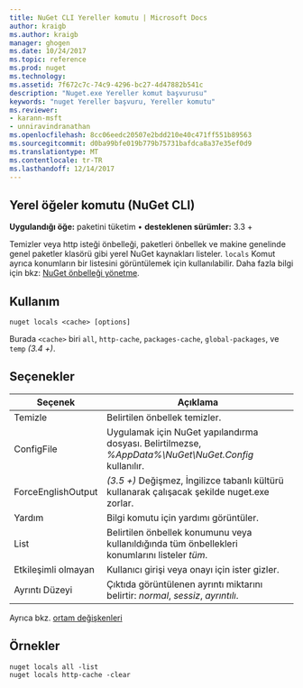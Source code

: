 ```yaml
---
title: NuGet CLI Yereller komutu | Microsoft Docs
author: kraigb
ms.author: kraigb
manager: ghogen
ms.date: 10/24/2017
ms.topic: reference
ms.prod: nuget
ms.technology: 
ms.assetid: 7f672c7c-74c9-4296-bc27-4d47882b541c
description: "Nuget.exe Yereller komut başvurusu"
keywords: "nuget Yereller başvuru, Yereller komutu"
ms.reviewer:
- karann-msft
- unniravindranathan
ms.openlocfilehash: 8cc06eedc20507e2bdd210e40c471ff551b89563
ms.sourcegitcommit: d0ba99bfe019b779b75731bafdca8a37e35ef0d9
ms.translationtype: MT
ms.contentlocale: tr-TR
ms.lasthandoff: 12/14/2017
---
```

## <a name="locals-command-nuget-cli"></a>Yerel öğeler komutu (NuGet CLI)

**Uygulandığı öğe:** paketini tüketim &bullet; **desteklenen sürümler:** 3.3 +

Temizler veya http isteği önbelleği, paketleri önbellek ve makine genelinde genel paketler klasörü gibi yerel NuGet kaynakları listeler. `locals` Komut ayrıca konumların bir listesini görüntülemek için kullanılabilir. Daha fazla bilgi için bkz: [NuGet önbelleği yönetme](../consume-packages/managing-the-nuget-cache.md).

## <a name="usage"></a>Kullanım

```
nuget locals <cache> [options]
```

Burada `<cache>` biri `all`, `http-cache`, `packages-cache`, `global-packages`, ve `temp` *(3.4 +)*.

## <a name="options"></a>Seçenekler

| Seçenek | Açıklama |
| --- | --- |
| Temizle | Belirtilen önbellek temizler. |
| ConfigFile | Uygulamak için NuGet yapılandırma dosyası. Belirtilmezse, *%AppData%\NuGet\NuGet.Config* kullanılır. |
| ForceEnglishOutput | *(3.5 +)*  Değişmez, İngilizce tabanlı kültürü kullanarak çalışacak şekilde nuget.exe zorlar. |
| Yardım | Bilgi komutu için yardımı görüntüler. |
| List | Belirtilen önbellek konumunu veya kullanıldığında tüm önbellekleri konumlarını listeler *tüm*. |
| Etkileşimli olmayan | Kullanıcı girişi veya onayı için ister gizler. |
| Ayrıntı Düzeyi | Çıktıda görüntülenen ayrıntı miktarını belirtir: *normal*, *sessiz*, *ayrıntılı*. |

Ayrıca bkz. [ortam değişkenleri](cli-ref-environment-variables.md)

## <a name="examples"></a>Örnekler

```
nuget locals all -list
nuget locals http-cache -clear
```
